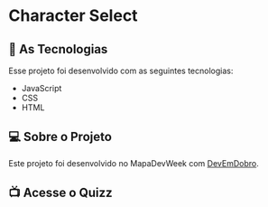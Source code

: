 # Character Select


## 🚀 As Tecnologias

Esse projeto foi desenvolvido com as seguintes tecnologias:

- JavaScript
- CSS
- HTML

## 💻 Sobre o Projeto

Este projeto foi desenvolvido no MapaDevWeek com [DevEmDobro](https://github.com/devemdobro).



## :tv: Acesse o Quizz



